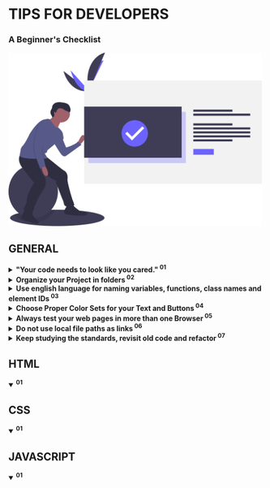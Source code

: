 # TIPS FOR DEVELOPERS

### A Beginner's Checklist

<img src="img/undraw_done_a34v.svg" alt="" width="500px">

## GENERAL

<details>

<summary><strong>"Your code needs to look like you cared."<sup> 01</sup></strong></summary>
  <p>The description says it all.</p>

</details>

<details>

<summary><strong>Organize your Project in folders<sup> 02</sup></strong></summary>
  <p>Example:</p>
  <ul style="list-style:none; font-weight:bold;">
  <li>/</li>
  <li>/css<span style="font-weight:normal;padding-left:40px;">Place your CSS files here</span>
  </li>
  <li>/img<span style="font-weight:normal;padding-left:40px;">Place your Image files here</span>
  </li>
  <li>/js <span style="font-weight:normal;padding-left:40px;">Place your JavaScript files here</span>
  </li>
  </ul>
  <p>Example #2:</p>
  <ul style="list-style:none; font-weight:bold;">
  <li>/</li>
  <li>/style<span style="font-weight:normal;padding-left:40px;">Place your CSS files here</span>
  </li>
  <li>/images<span style="font-weight:normal;padding-left:40px;">Place your Image files here</span>
  </li>
  <li>/scripts <span style="font-weight:normal;padding-left:40px;">Place your JavaScript files here</span>
  </li>
  </ul>

</details>

<details>

<summary><strong>Use english language for naming variables, functions, class names and element IDs<sup> 03</sup></strong></summary>
  <p>Avoid Greek or Greeklish.</p>

</details>

<details>

<summary><strong>Choose Proper Color Sets for your Text and Buttons<sup> 04</sup></strong></summary>
  <p>Contrast and color use are vital to accessibility. Users, including users with visual disabilities, must be able to perceive content on the page.</p>
  <p><strong>Always check your color sets with one of the available Contrast Checking services:</strong></p>
  <ul>
  <li><a href="https://webaim.org/resources/contrastchecker/"><strong>Color Contrast Checker</strong> by WebAIM.org</a></li>
  <li><a href="https://contrastchecker.com/"><strong>Contrast Checker</strong> by Acart Communications</a></li>
  <li><a href="http://accessible-colors.com/"><strong>Accessible Colors</strong></a></li>
  </ul>
  <p>Bad Example:</p>
  <img src="./img/contrast-check-fail.jpg" alt="" >

</details>

<details>

<summary><strong>Always test your web pages in more than one Browser<sup> 05</sup></strong></summary>

<p>Test with at least two or three different browsers and on several screen sizes.</p>
<p>Consider testing the web pages using the Browsers' mobile device emulators</p>

</details>

<details>

<summary><strong>Do not use local file paths as links<sup> 06</sup></strong></summary>
  <p style="color:tomato">Example (wrong):</p>
  <code>
  &lt;link href="C:\Users\John\Desktop\css\style.css" ...&gt;
  </code>
  <br/>
  <br/>
  <p style="color:limegreen">Example (correct):</p>
  <code>
  &lt;link href="./css/style.css" ...&gt;
  </code>

</details>

<details>

<summary><strong>Keep studying the standards, revisit old code and refactor<sup> 07</sup></strong></summary>
  <p>Make sure that you keep studying the HTML, CSS and JavaScript standards and revisit your old code and try to refactor it using the recently acquired knowledge.</p>
  <p>Study well-designed forms and interfaces that you commonly use (e.g. Gmail, Search Engines, Contact Forms, etc.) and try to apply the rules and styling guides to your own layouts and web pages.</p>

</details>

## HTML

<details open>

<summary><strong><sup> 01</sup></strong></summary>
  <p></p>

</details>

## CSS

<details open>

<summary><strong><sup> 01</sup></strong></summary>
  <p></p>

</details>

## JAVASCRIPT

<details open>

<summary><strong><sup> 01</sup></strong></summary>
  <p></p>

</details>

